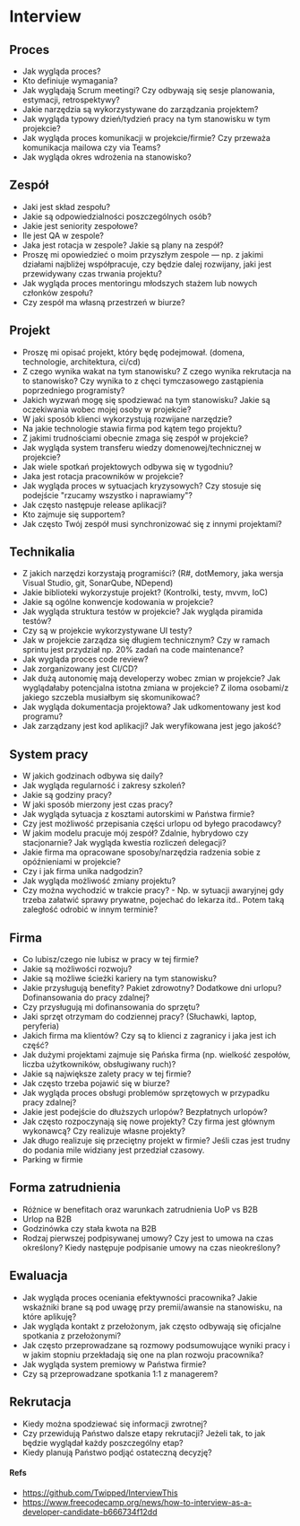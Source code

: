 # Interview

## Proces
- Jak wygląda proces? 
- Kto definiuje wymagania?
- Jak wyglądają Scrum meetingi? Czy odbywają się sesje planowania, estymacji, retrospektywy?
- Jakie narzędzia są wykorzystywane do zarządzania projektem?
- Jak wygląda typowy dzień/tydzień pracy na tym stanowisku w tym projekcie?
- Jak wygląda proces komunikacji w projekcie/firmie? Czy przeważa komunikacja mailowa czy via Teams?
- Jak wygląda okres wdrożenia na stanowisko?

## Zespół
- Jaki jest skład zespołu?
- Jakie są odpowiedzialności poszczególnych osób?
- Jakie jest seniority zespołowe?
- Ile jest QA w zespole?
- Jaka jest rotacja w zespole? Jakie są plany na zespół?
- Proszę mi opowiedzieć o moim przyszłym zespole — np. z jakimi działami najbliżej współpracuje, czy będzie dalej rozwijany, jaki jest przewidywany czas trwania projektu?
- Jak wygląda proces mentoringu młodszych stażem lub nowych członków zespołu?
- Czy zespół ma własną przestrzeń w biurze?

## Projekt
- Proszę mi opisać projekt, który będę podejmował. (domena, technologie, architektura, ci/cd)
- Z czego wynika wakat na tym stanowisku? Z czego wynika rekrutacja na to stanowisko? Czy wynika to z chęci tymczasowego zastąpienia poprzedniego programisty?
- Jakich wyzwań mogę się spodziewać na tym stanowisku? Jakie są oczekiwania wobec mojej osoby w projekcie?
- W jaki sposób klienci wykorzystują rozwijane narzędzie?
- Na jakie technologie stawia firma pod kątem tego projektu?
- Z jakimi trudnościami obecnie zmaga się zespół w projekcie?
- Jak wygląda system transferu wiedzy domenowej/technicznej w projekcie?
- Jak wiele spotkań projektowych odbywa się w tygodniu?
- Jaka jest rotacja pracowników w projekcie?
- Jak wygląda proces w sytuacjach kryzysowych? Czy stosuje się podejście "rzucamy wszystko i naprawiamy"?
- Jak często następuje release aplikacji?
- Kto zajmuje się supportem?
- Jak często Twój zespół musi synchronizować się z innymi projektami?

## Technikalia
- Z jakich narzędzi korzystają programiści? (R#, dotMemory, jaka wersja Visual Studio, git, SonarQube, NDepend)
- Jakie biblioteki wykorzystuje projekt? (Kontrolki, testy, mvvm, IoC)
- Jakie są ogólne konwencje kodowania w projekcie?
- Jak wygląda struktura testów w projekcie? Jak wygląda piramida testów?
- Czy są w projekcie wykorzystywane UI testy?
- Jak w projekcie zarządza się długiem technicznym? Czy w ramach sprintu jest przydział np. 20% zadań na code maintenance?
- Jak wygląda proces code review?
- Jak zorganizowany jest CI/CD?
- Jak dużą autonomię mają developerzy wobec zmian w projekcie? Jak wyglądałaby potencjalna istotna zmiana w projekcie? Z iloma osobami/z jakiego szczebla musiałbym się skomunikować?
- Jak wygląda dokumentacja projektowa? Jak udkomentowany jest kod programu?
- Jak zarządzany jest kod aplikacji? Jak weryfikowana jest jego jakość?

## System pracy
- W jakich godzinach odbywa się daily?
- Jak wygląda regularność i zakresy szkoleń?
- Jakie są godziny pracy?
- W jaki sposób mierzony jest czas pracy?
- Jak wygląda sytuacja z kosztami autorskimi w Państwa firmie?
- Czy jest możliwość przepisania części urlopu od byłego pracodawcy?
- W jakim modelu pracuje mój zespół? Zdalnie, hybrydowo czy stacjonarnie? Jak wygląda kwestia rozliczeń delegacji?
- Jakie firma ma opracowane sposoby/narzędzia radzenia sobie z opóźnieniami w projekcie?
- Czy i jak firma unika nadgodzin?
- Jak wygląda możliwość zmiany projektu?
- Czy można wychodzić w trakcie pracy? - Np. w sytuacji awaryjnej gdy trzeba załatwić sprawy prywatne, pojechać do lekarza itd.. Potem taką zaległość odrobić w innym terminie?

## Firma
- Co lubisz/czego nie lubisz w pracy w tej firmie?
- Jakie są możliwości rozwoju?
- Jakie są możliwe ścieżki kariery na tym stanowisku?
- Jakie przysługują benefity? Pakiet zdrowotny? Dodatkowe dni urlopu? Dofinansowania do pracy zdalnej?
- Czy przysługują mi dofinansowania do sprzętu?
- Jaki sprzęt otrzymam do codziennej pracy? (Słuchawki, laptop, peryferia)
- Jakich firma ma klientów? Czy są to klienci z zagranicy i jaka jest ich część?
- Jak dużymi projektami zajmuje się Pańska firma (np. wielkość zespołów, liczba użytkowników, obsługiwany ruch)?
- Jakie są największe zalety pracy w tej firmie?
- Jak często trzeba pojawić się w biurze?
- Jak wygląda proces obsługi problemów sprzętowych w przypadku pracy zdalnej?
- Jakie jest podejście do dłuższych urlopów? Bezpłatnych urlopów?
- Jak często rozpoczynają się nowe projekty? Czy firma jest głównym wykonawcą? Czy realizuje własne projekty?
- Jak długo realizuje się przeciętny projekt w firmie? Jeśli czas jest trudny do podania mile widziany jest przedział czasowy.
- Parking w firmie

## Forma zatrudnienia
- Różnice w benefitach oraz warunkach zatrudnienia UoP vs B2B
- Urlop na B2B
- Godzinówka czy stała kwota na B2B
- Rodzaj pierwszej podpisywanej umowy? Czy jest to umowa na czas określony? Kiedy następuje podpisanie umowy na czas nieokreślony?

## Ewaluacja
- Jak wygląda proces oceniania efektywności pracownika? Jakie wskaźniki brane są pod uwagę przy premii/awansie na stanowisku, na które aplikuję?
- Jak wygląda kontakt z przełożonym, jak często odbywają się oficjalne spotkania z przełożonymi?
- Jak często przeprowadzane są rozmowy podsumowujące wyniki pracy i w jakim stopniu przekładają się one na plan rozwoju pracownika?
- Jak wygląda system premiowy w Państwa firmie?
- Czy są przeprowadzane spotkania 1:1 z managerem?

## Rekrutacja
- Kiedy można spodziewać się informacji zwrotnej?
- Czy przewidują Państwo dalsze etapy rekrutacji? Jeżeli tak, to jak będzie wyglądał każdy poszczególny etap?
- Kiedy planują Państwo podjąć ostateczną decyzję?

#### Refs
- https://github.com/Twipped/InterviewThis
- https://www.freecodecamp.org/news/how-to-interview-as-a-developer-candidate-b666734f12dd
